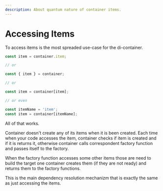 ```yaml
---
description: About quantum nature of container items.
---
```


# Accessing Items

To access items is the most spreaded use-case for the di-container.

```typescript
const item = container.item;

// or

const { item } = container;

// or

const item = container[item];

// or even

const itemName = 'item';
const item = container[itemName];
```

All of that works.

Container doesn't create any of its items when it is been created. Each time when your code accesses the item, container checks if item is created and if it is returns it, otherwise container calls correspondent factory function and passes itself to the factory.

When the factory function accesses some other items those are need to build the target one container creates them \(if they are not ready\) and returns them to the factory functions.

This is the main dependency resolution mechanizm that is exactly the same as just accessing the items.

